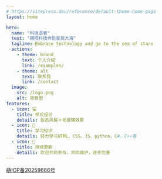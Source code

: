 ```yaml
---
# https://vitepress.dev/reference/default-theme-home-page
layout: home

hero:
  name: "科技语者"
  text: "拥抱科技奔赴星辰大海"
  tagline: Embrace technology and go to the sea of stars
  actions:
    - theme: brand
      text: 个人介绍
      link: /examples/
    - theme: alt
      text: 联系我
      link: /contact
  image:
    src: /logo.png
    alt: 背景图
features:
  - icon: 💻
    title: 样式设计
    details: 拟态风格＋毛玻璃效果
  - icon: 📕
    title: 学习知识
    details: 努力学习HTML、CSS、JS、python、C#、C++等
  - icon: 🔔
    title: 持续更新
    details: 欢迎共同参与，共同维护，逐步完善
---
```


<Confetti />

<a href="https://icp.gov.moe/?keyword=20259666" target="_blank">萌ICP备20259666号</a>